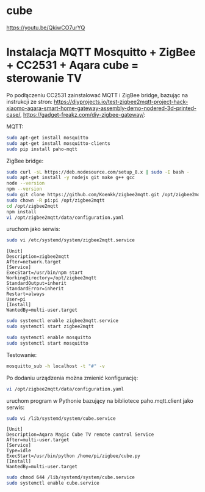 # cube

https://youtu.be/QkiwCO7urYQ

# Instalacja MQTT Mosquitto + ZigBee + CC2531 + Aqara cube = sterowanie TV

Po podłączeniu CC2531 zainstalować MQTT i ZigBee bridge, bazując na instrukcji ze stron: https://diyprojects.io/test-zigbee2mqtt-project-hack-xiaomo-aqara-smart-home-gateway-assembly-demo-nodered-3d-printed-case/, https://gadget-freakz.com/diy-zigbee-gateway/:

MQTT:

```sh
sudo apt-get install mosquitto
sudo apt-get install mosquitto-clients
sudo pip install paho-mqtt
```

ZigBee bridge:

```sh
sudo curl -sL https://deb.nodesource.com/setup_8.x | sudo -E bash - 
sudo apt-get install -y nodejs git make g++ gcc
node --version
npm --version
sudo git clone https://github.com/Koenkk/zigbee2mqtt.git /opt/zigbee2mqtt
sudo chown -R pi:pi /opt/zigbee2mqtt
cd /opt/zigbee2mqtt
npm install
vi /opt/zigbee2mqtt/data/configuration.yaml
```

uruchom jako serwis:

```sh
sudo vi /etc/systemd/system/zigbee2mqtt.service
``` 
    [Unit]
    Description=zigbee2mqtt
    After=network.target
    [Service]
    ExecStart=/usr/bin/npm start
    WorkingDirectory=/opt/zigbee2mqtt
    StandardOutput=inherit
    StandardError=inherit
    Restart=always
    User=pi
    [Install]
    WantedBy=multi-user.target

```sh
sudo systemctl enable zigbee2mqtt.service
sudo systemctl start zigbee2mqtt

sudo systemctl enable mosquitto
sudo systemctl start mosquitto
```

Testowanie:

```sh
mosquitto_sub -h localhost -t "#" -v
```

Po dodaniu urządzenia można zmienić konfigurację:

```sh
vi /opt/zigbee2mqtt/data/configuration.yaml
```

uruchom program w Pythonie bazujący na bibliotece paho.mqtt.client jako serwis:

```sh
sudo vi /lib/systemd/system/cube.service
```

    [Unit]
    Description=Aqara Magic Cube TV remote control Service
    After=multi-user.target
    [Service]
    Type=idle
    ExecStart=/usr/bin/python /home/pi/zigbee/cube.py
    [Install]
    WantedBy=multi-user.target

```sh
sudo chmod 644 /lib/systemd/system/cube.service
sudo systemctl enable cube.service
```

